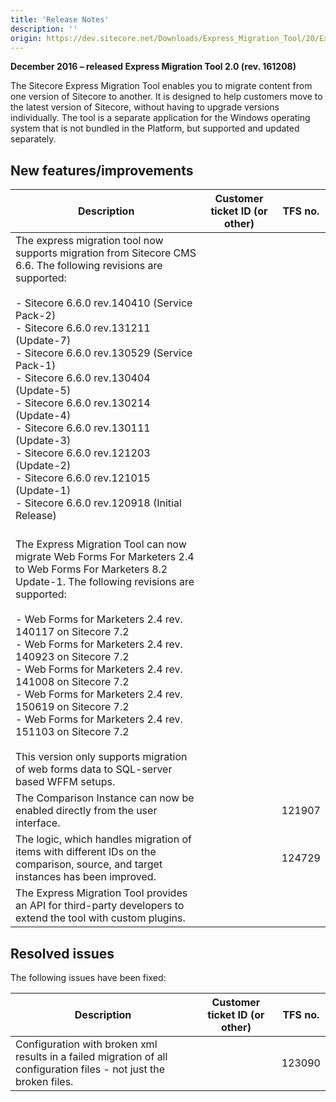 ```yaml
---
title: 'Release Notes'
description: ''
origin: https://dev.sitecore.net/Downloads/Express_Migration_Tool/20/Express_Migration_Tool_20_Initial_Release/Release_Notes
---
```


**December 2016 – released Express Migration Tool 2.0 (rev. 161208)**

​The Sitecore Express Migration Tool enables you to migrate content from one version of Sitecore to another. It is designed to help customers move to the latest version of Sitecore, without having to upgrade versions individually. The tool is a separate application for the Windows operating system that is not bundled in the Platform, but supported and updated separately.

## New features/improvements

| Description                                                                                                                                                                                                                                                                                                                                                                                                                                                                                                                                                                                | Customer ticket ID (or other) | TFS no. |
| ------------------------------------------------------------------------------------------------------------------------------------------------------------------------------------------------------------------------------------------------------------------------------------------------------------------------------------------------------------------------------------------------------------------------------------------------------------------------------------------------------------------------------------------------------------------------------------------ | ----------------------------- | ------- |
| ​The express migration tool now supports migration from Sitecore CMS 6.6. The following revisions are supported:<br /><br />- Sitecore 6.6.0 rev.140410 (Service Pack-2)<br />- Sitecore 6.6.0 rev.131211 (Update-7)<br />- Sitecore 6.6.0 rev.130529 (Service Pack-1)<br />- Sitecore 6.6.0 rev.130404 (Update-5)<br />- Sitecore 6.6.0 rev.130214 (Update-4)<br />- Sitecore 6.6.0 rev.130111 (Update-3)<br />- Sitecore 6.6.0 rev.121203 (Update-2)<br />- Sitecore 6.6.0 rev.121015 (Update-1)<br />- Sitecore 6.6.0 rev.120918 (Initial Release)<br /><br />                          |                               |         |
| The Express Migration Tool can now migrate Web Forms For Marketers 2.4 to Web Forms For Marketers 8.2 Update-1. The following revisions are supported:<br /><br />- Web Forms for Marketers 2.4 rev. 140117 on Sitecore 7.2<br />- Web Forms for Marketers 2.4 rev. 140923 on Sitecore 7.2<br />- Web Forms for Marketers 2.4 rev. 141008 on Sitecore 7.2<br />- Web Forms for Marketers 2.4 rev. 150619 on Sitecore 7.2<br />- Web Forms for Marketers 2.4 rev. 151103 on Sitecore 7.2<br /><br />This version only supports migration of web forms data to SQL-server based WFFM setups. |                               |         |
| The Comparison Instance can now be enabled directly from the user interface.                                                                                                                                                                                                                                                                                                                                                                                                                                                                                                               |                               | 121907  |
| The logic, which handles migration of items with different IDs on the comparison, source, and target instances has been improved.                                                                                                                                                                                                                                                                                                                                                                                                                                                          |                               | 124729  |
| The Express Migration Tool provides an API for third-party developers to extend the tool with custom plugins.                                                                                                                                                                                                                                                                                                                                                                                                                                                                              |                               |         |

## Resolved issues

The following issues have been fixed:

| Description                                                                                                          | Customer ticket ID (or other) | TFS no. |
| -------------------------------------------------------------------------------------------------------------------- | ----------------------------- | ------- |
| ​Configuration with broken xml results in a failed migration of all configuration files - not just the broken files. |                               | 123090  |
